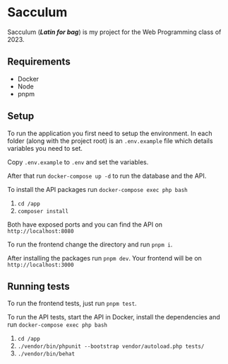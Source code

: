 # Sacculum
Sacculum (***Latin for bag***) is my project for the Web Programming class of 2023.

## Requirements
- Docker
- Node
- pnpm

## Setup
To run the application you first need to setup the environment. In each folder (along with the project root) is an `.env.example` file which details variables you need to set.

Copy `.env.example` to `.env` and set the variables.

After that run `docker-compose up -d` to run the database and the API.

To install the API packages run `docker-compose exec php bash`
1. `cd /app`
2. `composer install`

Both have exposed ports and you can find the API on `http://localhost:8080`

To run the frontend change the directory and run `pnpm i`.

After installing the packages run `pnpm dev`. Your frontend will be on `http://localhost:3000`

## Running tests
To run the frontend tests, just run `pnpm test`.

To run the API tests, start the API in Docker, install the dependencies and run `docker-compose exec php bash`
1. `cd /app`
2. `./vendor/bin/phpunit --bootstrap vendor/autoload.php tests/`
3. `./vendor/bin/behat`
